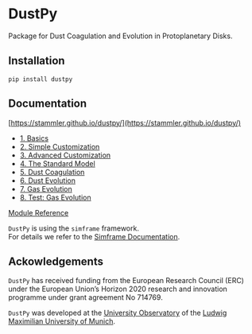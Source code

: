 # DustPy

Package for Dust Coagulation and Evolution in Protoplanetary Disks.

## Installation

`pip install dustpy`

## Documentation

[https://stammler.github.io/dustpy/](https://stammler.github.io/dustpy/)


* [1. Basics](https://stammler.github.io/dustpy/1_basics.html)
* [2. Simple Customization](https://stammler.github.io/dustpy/2_simple_customization.html)
* [3. Advanced Customization](https://stammler.github.io/dustpy/3_advanced_customization.html)
* [4. The Standard Model](https://stammler.github.io/dustpy/4_standard_model.html)
* [5. Dust Coagulation](https://stammler.github.io/dustpy/5_dust_coagulation.html)
* [6. Dust Evolution](https://stammler.github.io/dustpy/6_dust_evolution.html)
* [7. Gas Evolution](https://stammler.github.io/dustpy/7_gas_evolution.html)
* [8. Test: Gas Evolution](https://stammler.github.io/dustpy/8_test_gas_evolution.html)

[Module Reference](https://stammler.github.io/dustpy/api.html)

`DustPy` is using the `simframe` framework.  
For details we refer to the [Simframe Documentation](https://simframe.rtfd.io/).

## Ackowledgements

`DustPy` has received funding from the European Research Council (ERC) under the European Union’s Horizon 2020 research and innovation programme under grant agreement No 714769.

`DustPy` was developed at the [University Observatory](https://www.usm.uni-muenchen.de/index_en.php) of the [Ludwig Maximilian University of Munich](https://www.en.uni-muenchen.de/index.html).